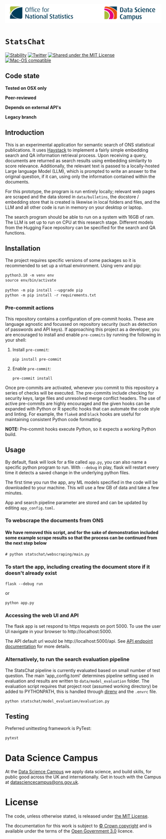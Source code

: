 <img src="https://github.com/datasciencecampus/awesome-campus/blob/master/ons_dsc_logo.png">

# `StatsChat`
[![Stability](https://img.shields.io/badge/stability-experimental-orange.svg)](https://github.com/mkenney/software-guides/blob/master/STABILITY-BADGES.md#experimental)
[![Twitter](https://img.shields.io/twitter/url?label=Follow%20%40DataSciCampus&style=social&url=https%3A%2F%2Ftwitter.com%2FDataSciCampus)](https://twitter.com/DataSciCampus)
[![Shared under the MIT License](https://img.shields.io/badge/license-MIT-green)](https://github.com/datasciencecampus/Statschat/blob/haystack-legacy/LICENSE)
[![Mac-OS compatible](https://shields.io/badge/MacOS--9cf?logo=Apple&style=social)]()

## Code state

**Tested on OSX only**

**Peer-reviewed**

**Depends on external API's**

**Legacy branch**


## Introduction

This is an experimental application for semantic search of ONS statistical publications.
It uses [Haystack](https://docs.haystack.deepset.ai/docs) to implement a fairly simple embedding search and QA information retrieval
process.  Upon receiving a query, documents are returned as search results
using embedding similarity to score relevance.  Additionally, the relevant text is
passed to a locally-hosted Large language Model (LLM), which is prompted to write an
answer to the original question, if it can, using only the information contained within
the documents.

For this prototype, the program is run entirely locally; relevant web pages are scraped and the data
stored in `data/bulletins`, the docstore / embedding store that is created is likewise
in local folders and files, and the LLM and all other code is run in memory on your
desktop or laptop.

The search program should be able to run on a system with 16GB of ram.  The LLM is
set up to run on CPU at this research stage.  Different models from the Hugging Face
repository can be specified for the search and QA functions.



## Installation

The project requires specific versions of some packages so it is recommended to
set up a virtual environment.  Using venv and pip:

```shell
python3.10 -m venv env
source env/bin/activate

python -m pip install --upgrade pip
python -m pip install -r requirements.txt
```

### Pre-commit actions
This repository contains a configuration of pre-commit hooks. These are language agnostic and focussed on repository security (such as detection of passwords and API keys). If approaching this project as a developer, you are encouraged to install and enable `pre-commits` by running the following in your shell:
   1. Install `pre-commit`:

      ```shell
      pip install pre-commit
      ```
   2. Enable `pre-commit`:

      ```shell
      pre-commit install
      ```

Once pre-commits are activated, whenever you commit to this repository a series of checks will be executed. The pre-commits include checking for security keys, large files and unresolved merge conflict headers. The use of active pre-commits are highly encouraged and the given hooks can be expanded with Python or R specific hooks that can automate the code style and linting. For example, the `flake8` and `black` hooks are useful for maintaining consistent Python code formatting.

**NOTE:** Pre-commit hooks execute Python, so it expects a working Python build.

## Usage

By default, flask will look for a file called `app.py`, you can also name a specific python program to run.
With `--debug` in play, flask will restart every time it detects a saved change in the underlying
python files.

The first time you run the app, any ML models specified in the code will be downloaded
to your machine.  This will use a few GB of data and take a few minutes.

App and search pipeline parameter are stored and can be updated by editing `app_config.toml`.

### To webscrape the documents from ONS
#### We have removed this script, and for the sake of demonstration included some example scrape results so that the process can be continued from the next step below

```shell
# python statschat/webscraping/main.py
```

### To start the app, including creating the document store if it doesn't already exist
```shell
flask --debug run
```
or
```shell
python app.py
```

### Accessing the web UI and API

The flask app is set respond to https requests on port 5000. To use the user UI navigate in your browser to http://localhost:5000.

The API default url would be http://localhost:5000/api. See [API endpoint documentation](docs/api/README.md) for more details.

### Alternatively, to run the search evaluation pipeline

The StatsChat pipeline is currently evaluated based on small number of test question. The main 'app_config.toml' determines pipeline setting used in evaluation and results are written to `data/model_evaluation` folder.  The evaluation script requires that project root (assumed working directory) be added to PYTHONPATH, this is handled through [direnv](https://direnv.net/) and
the `.envrc` file.

```shell
python statschat/model_evaluation/evaluation.py
```

## Testing

Preferred unittesting framework is PyTest:

```shell
pytest
```

# Data Science Campus
At the [Data Science Campus](https://datasciencecampus.ons.gov.uk/about-us/) we apply data science, and build skills, for public good across the UK and internationally. Get in touch with the Campus at [datasciencecampus@ons.gov.uk](datasciencecampus@ons.gov.uk).

# License

<!-- Unless stated otherwise, the codebase is released under [the MIT Licence][mit]. -->

The code, unless otherwise stated, is released under [the MIT License][mit].

The documentation for this work is subject to [© Crown copyright][copyright] and is available under the terms of the [Open Government 3.0][ogl] licence.

[mit]: LICENSE
[copyright]: http://www.nationalarchives.gov.uk/information-management/re-using-public-sector-information/uk-government-licensing-framework/crown-copyright/
[ogl]: http://www.nationalarchives.gov.uk/doc/open-government-licence/version/3/